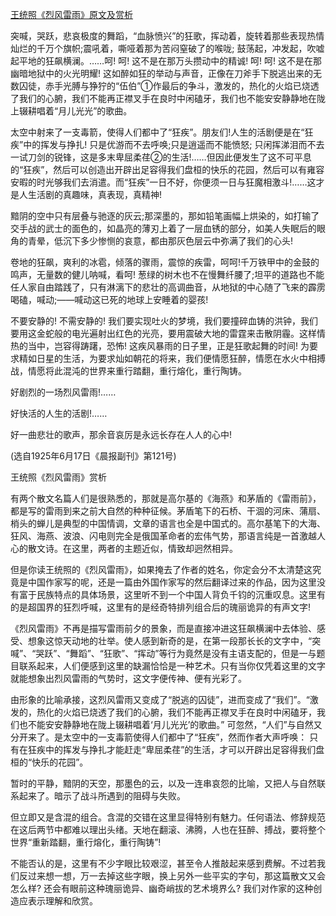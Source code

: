 [王统照《烈风雷雨》原文及赏析](https://www.vrrw.net/wx/9126.html)

突喊，哭跃，悲哀极度的舞蹈，“血脉愤兴”的狂歌，挥动着，旋转着那些表现热情灿烂的千万个旗帜;震吼着，嘶哑着那为苦闷窒破了的喉咙; 鼓荡起，冲发起，吹嘘起平地的狂飙横澜。……呵! 呵! 这不是在那万头攒动中的精诚! 呵! 呵! 这不是在那幽暗地狱中的火光明耀! 这如醉如狂的举动与声音，正像在刀斧手下脱逃出来的无数囚徒，赤手光膊与狰狞的“伍伯”①作最后的争斗，激发的，热化的火焰已烧透了我们的心腑，我们不能再正襟叉手在良时中闲磕牙，我们也不能安安静静地在陇上辍耕唱着“月儿光光”的歌曲。

太空中射来了一支毒箭，使得人们都中了“狂疾”。朋友们!人生的活剧便是在“狂疾”中的挥发与挣扎! 只是优游而不去呼唤;只是逍遥而不能愤怒; 只闲挥涕泪而不去一试刀剑的锐锋，这是多末卑屈柔荏②的生活!……但因此便发生了这不可平息的“狂疾”，然后可以创造出开辟出足容得我们盘桓的快乐的花园，然后可以有雍容安暇的时光够我们去消遣。而“狂疾”一日不好，你便须一日与狂魔相激斗!……这才是人生活剧的真趣味，真表现，真精神!



黯阴的空中只有层叠与驰逐的灰云;那深墨的，那如铅笔画幅上烘染的，如打输了交手战的武士的面色的，如晶亮的薄刃上着了一层血锈的部分，如美人失眠后的眼角的青晕，低沉下多少惨恻的哀意，都由那灰色层云中弥满了我们的心头!

卷地的狂飙，爽利的冰雹，倾落的骤雨，震惊的疾雷，呵呵!千万铁甲中的金鼓的鸣声，无量数的健儿呐喊，看呵! 葱绿的树木也不在慢舞纤腰了;坦平的道路也不能任人家自由踏践了，只有淋漓下的悲壮的高调曲音，从地狱的中心随了飞来的霹雳喝磕，喊动;——喊动这已死的地球上安睡着的婴孩!

不要安静的! 不需安静的! 我们要实现吐火的梦境，我们要撞碎血铸的洪钟，我们要用这金蛇般的电光遍射出红色的光亮，要用震破大地的雷霆来击散阴霾。这样情热的当中，岂容得踌躇，恐怖! 这疾风暴雨的日子里，正是狂歌起舞的时间! 为要求精如日星的生活，为要求灿如朝花的将来，我们便情愿狂醉，情愿在水火中相搏战，情愿将此混沌的世界来重行踏翻，重行熔化，重行陶铸。

好剧烈的一场烈风雷雨!……

好快活的人生的活剧!……

好一曲悲壮的歌声，那余音哀厉是永远长存在人人的心中!

(选自1925年6月17日《晨报副刊》第121号)

王统照《烈风雷雨》赏析

有两个散文名篇人们是很熟悉的，那就是高尔基的《海燕》和茅盾的《雷雨前》，都是写的雷雨到来之前大自然的种种征候。茅盾笔下的石桥、干涸的河床、蒲扇、梢头的蝉儿是典型的中国情调，文章的语言也全是中国式的。高尔基笔下的大海、狂风、海燕、波浪、闪电则完全是俄国革命者的宏伟气势，那语言纯是一首激越人心的散文诗。在这里，两者的主题近似，情致却迥然相异。

但是你读王统照的《烈风雷雨》，如果掩去了作者的姓名，你定会分不太清楚这究竟是中国作家写的呢，还是一篇由外国作家写的然后翻译过来的作品，因为这里没有富于民族特点的具体场景，这里听不到一个中国人背负千钧的沉重叹息。这里有的是超国界的狂烈呼喊，这里有的是经奇特排列组合后的瑰丽诡异的有声文字!

《烈风雷雨》不再是描写雷雨前夕的景象，而是直接冲进这狂飙横澜中去体验、感受、想象这惊天动地的壮举。使人感到新奇的是，在第一段那长长的文字中，“突喊”、“哭跃”、“舞蹈”、“狂歌”、“挥动”等行为竟然是没有主语支配的，但是一与题目联系起来，人们便感到这里的缺漏恰恰是一种艺术。只有当你仅凭着这里的文字就能想象出烈风雷雨的气势时，这文字便传神、便有光彩了。

由形象的比喻承接，这烈风雷雨又变成了“脱逃的囚徒”，进而变成了“我们”。“激发的，热化的火焰已烧透了我们的心腑，我们不能再正襟叉手在良时中闲磕牙，我们也不能安安静静地在陇上辍耕唱着‘月儿光光’的歌曲。” 可忽然，“人们”与自然又分开来了。是太空中的一支毒箭使得人们都中了“狂疾”，然而作者大声呼唤： 只有在狂疾中的挥发与挣扎才能赶走“卑屈柔荏”的生活，才可以开辟出足容得我们盘桓的“快乐的花园”。

暂时的平静，黯阴的天空，那墨色的云，以及一连串哀怨的比喻，又把人与自然联系起来了。暗示了战斗所遇到的阻碍与失败。

但立即又是含混的组合。含混的交错在这里显得特别有魅力。任何语法、修辞规范在这后两节中都难以理出头绪。天地在翻滚、沸腾，人也在狂醉、搏战，要将整个世界“重新踏翻，重行熔化，重行陶铸”!

不能否认的是，这里有不少字眼比较艰涩，甚至令人推敲起来感到费解。不过若我们反过来想一想，万一去掉这些字眼，换上另外一些平实的字句，那这篇散文又会怎么样? 还会有眼前这种瑰丽诡异、幽奇峭拔的艺术境界么? 我们对作家的这种创造应表示理解和欣赏。

